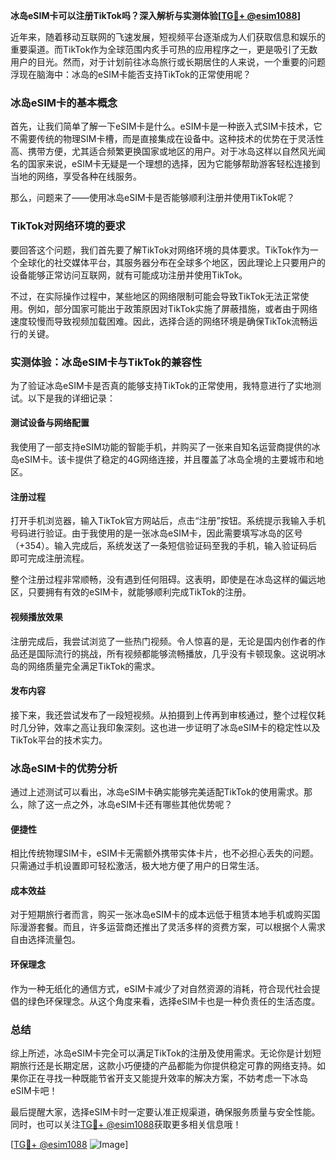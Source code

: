 **冰岛eSIM卡可以注册TikTok吗？深入解析与实测体验[[TG💪+ @esim1088](https://t.me/s/esim1088)]**

近年来，随着移动互联网的飞速发展，短视频平台逐渐成为人们获取信息和娱乐的重要渠道。而TikTok作为全球范围内炙手可热的应用程序之一，更是吸引了无数用户的目光。然而，对于计划前往冰岛旅行或长期居住的人来说，一个重要的问题浮现在脑海中：冰岛的eSIM卡能否支持TikTok的正常使用呢？

### 冰岛eSIM卡的基本概念

首先，让我们简单了解一下eSIM卡是什么。eSIM卡是一种嵌入式SIM卡技术，它不需要传统的物理SIM卡槽，而是直接集成在设备中。这种技术的优势在于灵活性高、携带方便，尤其适合频繁更换国家或地区的用户。对于冰岛这样以自然风光闻名的国家来说，eSIM卡无疑是一个理想的选择，因为它能够帮助游客轻松连接到当地的网络，享受各种在线服务。

那么，问题来了——使用冰岛eSIM卡是否能够顺利注册并使用TikTok呢？

### TikTok对网络环境的要求

要回答这个问题，我们首先要了解TikTok对网络环境的具体要求。TikTok作为一个全球化的社交媒体平台，其服务器分布在全球多个地区，因此理论上只要用户的设备能够正常访问互联网，就有可能成功注册并使用TikTok。

不过，在实际操作过程中，某些地区的网络限制可能会导致TikTok无法正常使用。例如，部分国家可能出于政策原因对TikTok实施了屏蔽措施，或者由于网络速度较慢而导致视频加载困难。因此，选择合适的网络环境是确保TikTok流畅运行的关键。

### 实测体验：冰岛eSIM卡与TikTok的兼容性

为了验证冰岛eSIM卡是否真的能够支持TikTok的正常使用，我特意进行了实地测试。以下是我的详细记录：

#### 测试设备与网络配置
我使用了一部支持eSIM功能的智能手机，并购买了一张来自知名运营商提供的冰岛eSIM卡。该卡提供了稳定的4G网络连接，并且覆盖了冰岛全境的主要城市和地区。

#### 注册过程
打开手机浏览器，输入TikTok官方网站后，点击“注册”按钮。系统提示我输入手机号码进行验证。由于我使用的是一张冰岛eSIM卡，因此需要填写冰岛的区号（+354）。输入完成后，系统发送了一条短信验证码至我的手机，输入验证码后即可完成注册流程。

整个注册过程非常顺畅，没有遇到任何阻碍。这表明，即使是在冰岛这样的偏远地区，只要拥有有效的eSIM卡，就能够顺利完成TikTok的注册。

#### 视频播放效果
注册完成后，我尝试浏览了一些热门视频。令人惊喜的是，无论是国内创作者的作品还是国际流行的挑战，所有视频都能够流畅播放，几乎没有卡顿现象。这说明冰岛的网络质量完全满足TikTok的需求。

#### 发布内容
接下来，我还尝试发布了一段短视频。从拍摄到上传再到审核通过，整个过程仅耗时几分钟，效率之高让我印象深刻。这也进一步证明了冰岛eSIM卡的稳定性以及TikTok平台的技术实力。

### 冰岛eSIM卡的优势分析

通过上述测试可以看出，冰岛eSIM卡确实能够完美适配TikTok的使用需求。那么，除了这一点之外，冰岛eSIM卡还有哪些其他优势呢？

#### 便捷性
相比传统物理SIM卡，eSIM卡无需额外携带实体卡片，也不必担心丢失的问题。只需通过手机设置即可轻松激活，极大地方便了用户的日常生活。

#### 成本效益
对于短期旅行者而言，购买一张冰岛eSIM卡的成本远低于租赁本地手机或购买国际漫游套餐。而且，许多运营商还推出了灵活多样的资费方案，可以根据个人需求自由选择流量包。

#### 环保理念
作为一种无纸化的通信方式，eSIM卡减少了对自然资源的消耗，符合现代社会提倡的绿色环保理念。从这个角度来看，选择eSIM卡也是一种负责任的生活态度。

### 总结

综上所述，冰岛eSIM卡完全可以满足TikTok的注册及使用需求。无论你是计划短期旅行还是长期定居，这款小巧便捷的产品都能为你提供稳定可靠的网络支持。如果你正在寻找一种既能节省开支又能提升效率的解决方案，不妨考虑一下冰岛eSIM卡吧！

最后提醒大家，选择eSIM卡时一定要认准正规渠道，确保服务质量与安全性能。同时，也可以关注[TG💪+ @esim1088](https://t.me/s/esim1088)获取更多相关信息哦！

[[TG💪+ @esim1088](https://t.me/s/esim1088) ![Image](https://i.postimg.cc/4NQfJmqS/Snipaste-2025-05-13-00-14-12.png)]